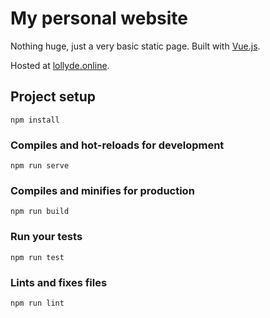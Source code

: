 # My personal website
Nothing huge, just a very basic static page. Built with [Vue.js](https://vuejs.org/).

Hosted at [lollyde.online](https://lollyde.online/).

## Project setup
```
npm install
```

### Compiles and hot-reloads for development
```
npm run serve
```

### Compiles and minifies for production
```
npm run build
```

### Run your tests
```
npm run test
```

### Lints and fixes files
```
npm run lint
```
